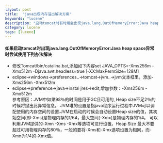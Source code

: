 ```yaml
---
layout: post
title:  "java出现内存溢出解决方案"
keywords: "lucene"
description: "启动tomcat时有时候会出现java.lang.OutOfMemoryError:Java heap space异常"
category: lucene
tags: [lucene]
---
```

#### 如果启动tomcat时出现java.lang.OutOfMemoryError:Java heap space异常时尝试使用下列办法解决<br>
* 修改Tomcat/bin/catalina.bat,添加如下内容set JAVA_OPTS=-Xms256m -Xmx512m -Djava.awt.headless=true [-XX:MaxPermSize=128M]
* eclipse->windows->preferences..->tomcat->jvm..->jvm文本框里，添加-Xms256m -Xmx512m
* eclipse->preference->java->instal jres->edit,增加参数：-Xms256m -Xmx512m<br>
参考原因：JVM中如果98％的时间是用于GC且可用的, Heap size不足2％的时候将抛出此异常信息。
JVM堆的设置是指java程序运行过程中JVM可以调配使用的内存空间的设置.JVM在启动的时候会自动设置Heap size的值，其初始空间(即-Xms)是物理内存的1/64，最大空间(-Xmx)是物理内存的1/4。
可以利用JVM提供的-Xmn -Xms -Xmx等选项可进行设置。Heap Size 最大不要超过可用物理内存的80％，一般的要将-Xms和-Xmx选项设置为相同，而-Xmn为1/4的-Xmx值。